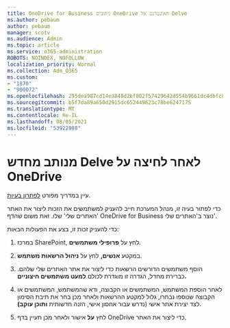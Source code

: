```yaml
---
title: OneDrive for Business ניתובים OneDrive האינטרנט אל Delve
ms.author: pebaum
author: pebaum
manager: scotv
ms.audience: Admin
ms.topic: article
ms.service: o365-administration
ROBOTS: NOINDEX, NOFOLLOW
localization_priority: Normal
ms.collection: Adm_O365
ms.custom:
- "1870"
- "900072"
ms.openlocfilehash: 295dea987cd14ea848d2bf802f57429642d554b9661dc4dbfc805a447b7d0ede
ms.sourcegitcommit: b5f7da89a650d2915dc652449623c78be6247175
ms.translationtype: MT
ms.contentlocale: he-IL
ms.lasthandoff: 08/05/2021
ms.locfileid: "53922988"
---
```

# <a name="redirected-to-delve-after-you-click-onedrive"></a>מנותב מחדש Delve לאחר לחיצה על OneDrive

עיין במדריך מפורט [לפתרון בעיות](https://docs.microsoft.com/sharepoint/support/sites/troubleshooting-guide-for-sites-stopped-at-provisioning).

כדי לפתור בעיה זו, מנהל המערכת חייב להעניק למשתמשים את הזכות ליצור את האתר 'האתרים שלי' שלו. זאת משום שהדף OneDrive for Business נוצר ב'האתרים שלי'.

כדי להעניק זכות זו, בצע את הפעולות הבאות:

1. במרכז SharePoint, לחץ על **פרופילי משתמשים**.

2. במקטע **אנשים,** לחץ על **ניהול הרשאות משתמש**.

3. הוסף משתמשים הדורשים הרשאות כדי ליצור את אתר האתרים שלי שלהם. כברירת מחדל, הגדרה זו מוגדרת לכולם **למעט משתמשים חיצוניים.**

4. לאחר הוספת המשתמש, המשתמשים או הקבוצה, ודא שהמשתמש, המשתמשים או הקבוצה שנוספו  נבחרו, גלול למקטע ההרשאות ולאחר מכן בחר את תיבת הסימון לצד יצירת אתר אישי (נדרש עבור אחסון אישי, הזנה חדשותית **ותוכן עוקב)**.

5. לחץ **על** אישור ולאחר מכן תעיין בדף OneDrive כדי ליצור את האתר.
